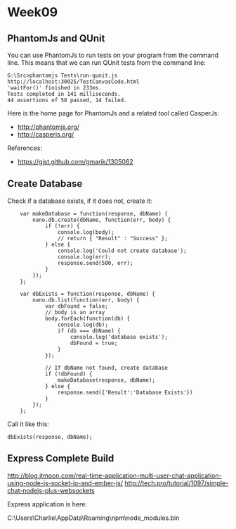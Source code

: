 Week09
======

PhantomJs and QUnit
-------------------

You can use PhantomJs to run tests on your program from the command line. This
means that we can run QUnit tests from the command line:

~~~~
G:\Src>phantomjs Tests\run-qunit.js http://localhost:30025/TestCanvasCode.html
'waitFor()' finished in 233ms.
Tests completed in 141 milliseconds.
44 assertions of 58 passed, 14 failed.
~~~~

Here is the home page for PhantomJs and a related tool called CasperJs:

- <http://phantomjs.org/>
- <http://casperjs.org/>

References:

- <https://gist.github.com/gmarik/1305062>


Create Database
---------------

Check if a database exists, if it does not, create it:

~~~~
	var makeDatabase = function(response, dbName) {
		nano.db.create(dbName, function(err, body) {
			if (!err) {
				console.log(body);
				// return { "Result" : "Success" };
			} else {
				console.log('Could not create database');
				console.log(err);
				response.send(500, err);
			}
		});
	};

	var dbExists = function(response, dbName) {
		nano.db.list(function(err, body) {
			var dbFound = false;
			// body is an array
			body.forEach(function(db) {
				console.log(db);
				if (db === dbName) {
					console.log('database exists');
					dbFound = true;
				}
			});
			
			// If dbName not found, create database			
			if (!dbFound) {
				makeDatabase(response, dbName);
			} else {
				response.send({'Result':'Database Exists'})
			}
		});
	};
~~~~

Call it like this:

	dbExists(response, dbName);

Express Complete Build
----------------------

http://blog.jtmoon.com/real-time-application-multi-user-chat-application-using-node-js-socket-io-and-ember-js/
http://tech.pro/tutorial/1097/simple-chat-nodejs-plus-websockets


Express application is here:

C:\Users\Charlie\AppData\Roaming\npm\node_modules\.bin
